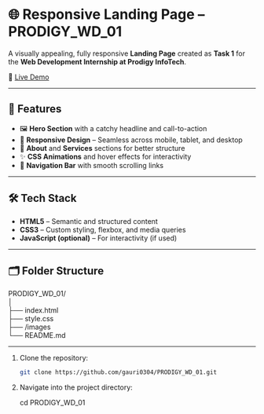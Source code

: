 # 🌐 Responsive Landing Page – PRODIGY_WD_01

A visually appealing, fully responsive **Landing Page** created as **Task 1** for the **Web Development Internship at Prodigy InfoTech**.

🔗 [Live Demo](https://gauri0304.github.io/PRODIGY_WD_01/)

---

## 🎯 Features

- 🖼️ **Hero Section** with a catchy headline and call-to-action
- 📱 **Responsive Design** – Seamless across mobile, tablet, and desktop
- 📑 **About** and **Services** sections for better structure
- ✨ **CSS Animations** and hover effects for interactivity
- 🔗 **Navigation Bar** with smooth scrolling links

---

## 🛠️ Tech Stack

- **HTML5** – Semantic and structured content
- **CSS3** – Custom styling, flexbox, and media queries
- **JavaScript (optional)** – For interactivity (if used)

---

## 🗂️ Folder Structure

PRODIGY_WD_01/ <br>
│ <br>
├── index.html <br>
├── style.css <br>
├── /images <br>
└── README.md 

--- 

1. Clone the repository:
   ```bash
   git clone https://github.com/gauri0304/PRODIGY_WD_01.git

2. Navigate into the project directory:

   cd PRODIGY_WD_01
